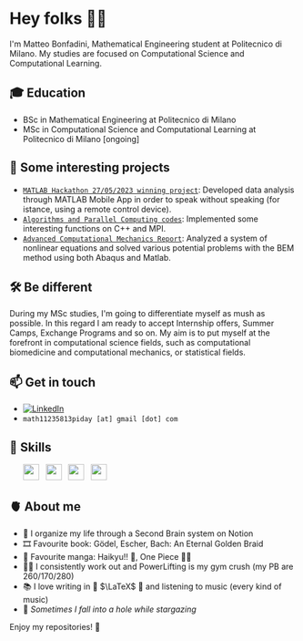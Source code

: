 # Hey folks 👋🏻

I'm Matteo Bonfadini, Mathematical Engineering student at Politecnico di Milano.
My studies are focused on Computational Science and Computational Learning.

## 🎓 **Education**

 - BSc in Mathematical Engineering at Politecnico di Milano
 - MSc in Computational Science and Computational Learning at Politecnico di Milano [ongoing]

## 📌 **Some interesting projects**

- [`MATLAB Hackathon 27/05/2023 winning project`](https://github.com/teobucci/slhd](https://github.com/BonfaTex/MATLABthon-27-05-23)): Developed data analysis through MATLAB Mobile App in order to speak without speaking (for istance, using a remote control device).
- [`Algorithms and Parallel Computing codes`](https://github.com/BonfaTex/Codes-APC): Implemented some interesting functions on C++ and MPI.
- [`Advanced Computational Mechanics Report`](https://github.com/BonfaTex/my-ACM-report): Analyzed a system of nonlinear equations and solved various potential problems with the BEM method using both Abaqus and Matlab.

## 🛠️ **Be different**
During my MSc studies, I'm going to differentiate myself as mush as possible. In this regard I am ready to accept Internship offers, Summer Camps, Exchange Programs and so on. My aim is to put myself at the forefront in computational science fields, such as computational biomedicine and computational mechanics, or statistical fields.

## 📫 **Get in touch**

- [![LinkedIn](https://img.shields.io/badge/-LinkedIn-blue?style=flat&logo=Linkedin&logoColor=white)](https://www.linkedin.com/in/matteo-bonfadini/)
- `math11235813piday [at] gmail [dot] com`

## 🚀 **Skills**

<ul>
        <img src='https://cdn.jsdelivr.net/gh/devicons/devicon/icons/matlab/matlab-original.svg' height='28'>  &nbsp
        <img src='https://cdn.jsdelivr.net/gh/devicons/devicon/icons/cplusplus/cplusplus-original.svg' height='28'>  &nbsp 
        <img src='https://cdn.jsdelivr.net/gh/devicons/devicon/icons/python/python-original.svg' height='28'>  &nbsp 
        <img src='https://cdn.jsdelivr.net/gh/devicons/devicon/icons/r/r-original.svg' height='28'> &nbsp
</ul>
 
## 🫀 **About me**

- 🧠 I organize my life through a Second Brain system on Notion
- 🎞️ Favourite book: Gödel, Escher, Bach: An Eternal Golden Braid
- 🍜 Favourite manga: Haikyu!! 🏐, One Piece 🏴‍☠️
- 🏋🏼 I consistently work out and PowerLifting is my gym crush (my PB are 260/170/280)
- 📚 I love writing in 📖 $\LaTeX$ 📖 and listening to music (every kind of music)
- 🌟 *Sometimes I fall into a hole while stargazing*

Enjoy my repositories! 🚀

